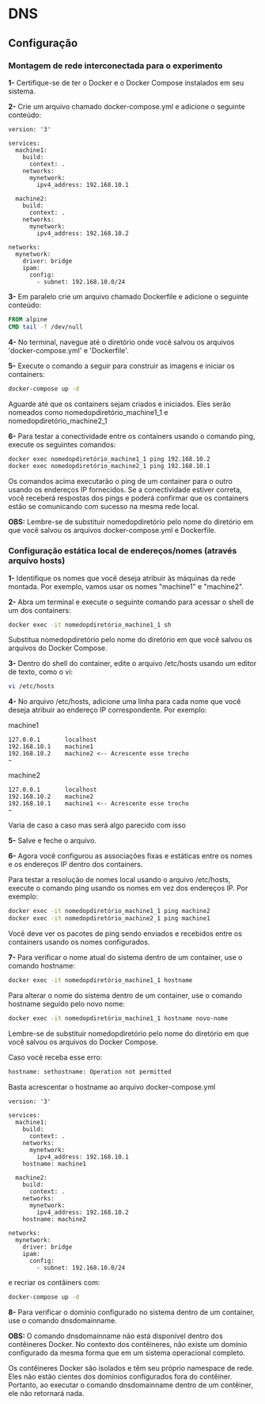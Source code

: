 # DNS

## Configuração

### <b>Montagem de rede interconectada para o experimento</b>

**1-** Certifique-se de ter o Docker e o Docker Compose instalados em seu sistema.

**2-** Crie um arquivo chamado docker-compose.yml e adicione o seguinte conteúdo:

```docker
version: '3'

services:
  machine1:
    build:
      context: .
    networks:
      mynetwork:
        ipv4_address: 192.168.10.1

  machine2:
    build:
      context: .
    networks:
      mynetwork:
        ipv4_address: 192.168.10.2

networks:
  mynetwork:
    driver: bridge
    ipam:
      config:
        - subnet: 192.168.10.0/24
```

**3-** Em paralelo crie um arquivo chamado Dockerfile e adicione o seguinte conteúdo:

```Dockerfile
FROM alpine
CMD tail -f /dev/null
```

**4-** No terminal, navegue até o diretório onde você salvou os arquivos 'docker-compose.yml' e 'Dockerfile'.

**5-** Execute o comando a seguir para construir as imagens e iniciar os containers:

```bash
docker-compose up -d
```

Aguarde até que os containers sejam criados e iniciados. Eles serão nomeados como nomedopdiretório_machine1_1 e nomedopdiretório_machine2_1

**6-** Para testar a conectividade entre os containers usando o comando ping, execute os seguintes comandos:

```bash
docker exec nomedopdiretório_machine1_1 ping 192.168.10.2
docker exec nomedopdiretório_machine2_1 ping 192.168.10.1
```

Os comandos acima executarão o ping de um container para o outro usando os endereços IP fornecidos. Se a conectividade estiver correta, você receberá respostas dos pings e poderá confirmar que os containers estão se comunicando com sucesso na mesma rede local.

<b>OBS:</b> Lembre-se de substituir nomedopdiretório pelo nome do diretório em que você salvou os arquivos docker-compose.yml e Dockerfile.

### <b>Configuração estática local de endereços/nomes (através arquivo hosts)</b>

**1-** Identifique os nomes que você deseja atribuir às máquinas da rede montada. Por exemplo, vamos usar os nomes "machine1" e "machine2".

**2-** Abra um terminal e execute o seguinte comando para acessar o shell de um dos containers:

```bash
docker exec -it nomedopdiretório_machine1_1 sh
```
Substitua nomedopdiretório pelo nome do diretório em que você salvou os arquivos do Docker Compose.

**3-** Dentro do shell do container, edite o arquivo /etc/hosts usando um editor de texto, como o vi:

```bash
vi /etc/hosts
```

**4-** No arquivo /etc/hosts, adicione uma linha para cada nome que você deseja atribuir ao endereço IP correspondente. Por exemplo:

machine1

```text
127.0.0.1       localhost
192.168.10.1    machine1
192.168.10.2    machine2 <-- Acrescente esse trecho
~
```

machine2

```text
127.0.0.1       localhost
192.168.10.2    machine2
192.168.10.1    machine1 <-- Acrescente esse trecho
~
```
Varia de caso a caso mas será algo parecido com isso

**5-** Salve e feche o arquivo.

**6-** Agora você configurou as associações fixas e estáticas entre os nomes e os endereços IP dentro dos containers.

Para testar a resolução de nomes local usando o arquivo /etc/hosts, execute o comando ping usando os nomes em vez dos endereços IP. Por exemplo:

```bash
docker exec -it nomedopdiretório_machine1_1 ping machine2
docker exec -it nomedopdiretório_machine2_1 ping machine1
```
Você deve ver os pacotes de ping sendo enviados e recebidos entre os containers usando os nomes configurados.

**7-** Para verificar o nome atual do sistema dentro de um container, use o comando hostname:

```bash
docker exec -it nomedopdiretório_machine1_1 hostname
```

Para alterar o nome do sistema dentro de um container, use o comando hostname seguido pelo novo nome:

```bash
docker exec -it nomedopdiretório_machine1_1 hostname novo-nome
```

Lembre-se de substituir nomedopdiretório pelo nome do diretório em que você salvou os arquivos do Docker Compose.

Caso você receba esse erro:

```bash
hostname: sethostname: Operation not permitted
```
Basta acrescentar o hostname ao arquivo docker-compose.yml

```docker
version: '3'

services:
  machine1:
    build:
      context: .
    networks:
      mynetwork:
        ipv4_address: 192.168.10.1
    hostname: machine1

  machine2:
    build:
      context: .
    networks:
      mynetwork:
        ipv4_address: 192.168.10.2
    hostname: machine2

networks:
  mynetwork:
    driver: bridge
    ipam:
      config:
        - subnet: 192.168.10.0/24
```

e recriar os contâiners com:

```bash
docker-compose up -d
```

**8-** Para verificar o domínio configurado no sistema dentro de um container, use o comando dnsdomainname.

<b>OBS: </b>O comando dnsdomainname não está disponível dentro dos contêineres Docker. No contexto dos contêineres, não existe um domínio configurado da mesma forma que em um sistema operacional completo.

Os contêineres Docker são isolados e têm seu próprio namespace de rede. Eles não estão cientes dos domínios configurados fora do contêiner. Portanto, ao executar o comando dnsdomainname dentro de um contêiner, ele não retornará nada.